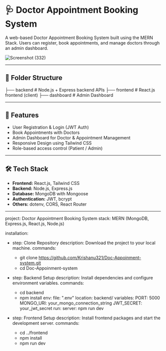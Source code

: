 # 🩺 Doctor Appointment Booking System

A web-based Doctor Appointment Booking System built using the MERN Stack. Users can register, book appointments, and manage doctors through an admin dashboard.


![Screenshot (332)](https://github.com/user-attachments/assets/92b28750-0df9-4e77-b7d5-d0a4fe58c575)

---

## 📂 Folder Structure

├── backend # Node.js + Express backend APIs
├── frontend # React.js frontend (client)
├── dashboard # Admin Dashboard


---

## 🚀 Features

- User Registration & Login (JWT Auth)
- Book Appointments with Doctors
- Admin Dashboard for Doctor & Appointment Management
- Responsive Design using Tailwind CSS
- Role-based access control (Patient / Admin)

---

## 🛠 Tech Stack

- **Frontend:** React.js, Tailwind CSS
- **Backend:** Node.js, Express.js
- **Database:** MongoDB with Mongoose
- **Authentication:** JWT, bcrypt
- **Others:** dotenv, CORS, React Router

---
project: Doctor Appointment Booking System
stack: MERN (MongoDB, Express.js, React.js, Node.js)

installation:
  - step: Clone Repository
    description: Download the project to your local machine.
    commands:
      - git clone https://github.com/Krishanu321/Doc-Appoinment-system.git
      - cd Doc-Appoinment-system

  - step: Backend Setup
    description: Install dependencies and configure environment variables.
    commands:
      - cd backend
      - npm install
    env:
      file: ".env"
      location: backend/
      variables:
        PORT: 5000
        MONGO_URI: your_mongo_connection_string
        JWT_SECRET: your_jwt_secret
    run:
      server: npm run dev

  - step: Frontend Setup
    description: Install frontend packages and start the development server.
    commands:
      - cd ../frontend
      - npm install
      - npm run dev
